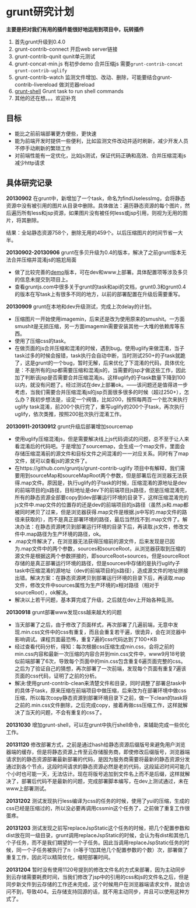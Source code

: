 # grunt研究计划 #

**主要是把对我们有用的插件能很好地运用到项目中，玩转插件**

1. 首先grunt升级到0.4.0
2. grunt-contrib-connect 开启web server链接
3. grunt-contrib-qunit qunit单元测试
4. grunt-concat-min.js 有初步demo 合并压缩js 需要`grunt-contrib-concat` `grunt-contrib-uglify`
5. grunt-contrib-watch 监测文件增加、改动、删除，可能要结合grunt-contrib-livereload 做浏览器reload
6. [grunt-shell](https://github.com/sindresorhus/grunt-shell "grunt-shell") Grunt task to run shell commands
7. 其他的还在想。。。欢迎补充

##  目标 ##
- 能比之前前端部署更方便些，更快速
- 能为前端开发时提供一些便利，比如监测文件改动并适时刷新，减少开发人员不停手动刷新的繁琐工作
- 对前端性能有一定优化，比如js测试，保证代码正确和高效、合并压缩混淆js减少http请求

## 具体研究记录 ##
**20130902** 在grunt中，新增加了一个task，命名为findUselessImg，会将静态资源中没有被引用的图片从目录中删除。具体做法：遍历静态资源的每个图片，然后遍历所有less和jsp资源，如果图片没有被任何less或jsp引用，则视为无用的图片，将其删除。

结果：全站静态资源758个，删除无用的459个。以后压缩图片的时间节省一大半。

**20130902-20130906** grunt在多贝升级为0.4的版本，解决了之前grunt版本无法合并压缩并混淆js的尴尬局面
- 做了比较完善的[demo](https://github.com/kbisnotzombie/grunt-fedeploy)版本，可在dev和www上部署。具体配置项等涉及多贝的信息未提交到项目上。
- 查看gruntjs.com中很多关于grunt的task和api的文档，grunt0.3和grunt0.4的版本在写task上有很多不同的地方，以前的部署配置在升级后需要重写。
 
**20130909** grunt在本地和dev升级测试，完成上次delay的计划。
- 压缩图片一开始使用imagemin，后来还是改为使用原来的smushit。一方面smushit是无损压缩，另一方面imagemin需要安装其他一大堆的依赖库等东西。
- 使用了压缩css的task。
- 在做页面的js合并压缩和混淆的时候，遇到bug。使用uglify来做混淆，当子task过多的时候会报错，task执行会自动中断，当时测试250+的子task就跪了，这是grunt的一个bug，暂时无解，后来优化了下混淆的代码，具体优化是：不是所有的jsp都需要压缩和混淆js的，当需要的jsp才做这些工作，因此加了判断该jsp是否需要合并压缩混淆js。这样uglify的子task数量下降到100以内，就没有问题了。经过测试在dev上部署ok。——该问题还是值得进一步考虑，当我们需要合并压缩混淆js的jsp页面很多很多的时候（超过250+），怎么办？我初步想法是，设定一个阀值，比如200，按照每两百一个批次来执行uglify task混淆，前200个执行完了，重写uglify的200个子task，再次执行uglify，依次类推，按照200批次执行混淆工作。

**20130911-20130912** grunt升级后部署增加sourcemap
- 使用uglify压缩混淆js，但是需要解决线上js代码调试的问题，总不至于让人来看混淆后的代码吧。于是增加了sourcemap，会生成一个map文件，里面会存储压缩混淆前的源文件和目标文件之间混淆的一一对应关系。同时有了map文件，就可以查看js的源文件了。
- 在https://github.com/gruntjs/grunt-contrib-uglify 项目中有解释，我们需要用到sourceMap和sourceMapRoot两个参数，但是部署后在浏览器无法获得.map文件。原因是，执行uglify的子task的时候，压缩混淆的源地址是dev的前端项目的js路径，目标地址是dev下的前端项目js路径，但是压缩混淆完，所有的静态资源全部要copy到dev部署运行环境的目录下，这样压缩混淆完的js文件中.map文件的位置存的还是dev的前端项目的js路径（虽然.js和.map都被同时拷贝了过来，但是浏览器获得.map文件是根据.js中写的.map文件的路径来获取的），而不是真正部署环境的路径，最后当然找不到.map文件了。解决办法：在静态资源拷贝到部署运行环境的目录下后，再读取.js文件，修改文件中.map路径为生产环境的路径，ok。
- .map文件解决了，在浏览器无法获得压缩前的源文件，后来发现是已因为.map文件中的两个参数，sources和sourceRoot，从浏览器获取到压缩的源文件是根据这两个参数拼接的，即sourceRoot+sources，但是sourceRoot存储的是真正部署运行环境的路径，但是sources中存储的是执行uglify子task中压缩混淆的源地址（dev的前端项目的js路径），造成源文件的地址拼接出错。解决方案：在静态资源拷贝到部署运行环境的目录下后，再读取.map文件，修改文件中sources属性为生产环境的x相对路径（相对于sourceRoot），ok解决。
- 解决以上若干问题，基本算完成了升级，之后就在dev上开始各种乱测。

**20130918** grunt部署www发现css越来越大的问题
- 当天部署了之后，由于修改了页面样式，再次部署了几遍前端，无意中发现.min.css文件中的css有重复，而且会重复若干遍，很诡异，会在浏览器中影响调试。课程页面最恐怖，重复7遍的css代码达到了100+KB
- 经过查看代码分析，得知：每次根据css压缩生成min.css，会将之前的min.css内容和最新一次压缩的内容合并到min.css文件中，www9月18号貌似前端部署了6次，导致每个页面中的min.css包含重复6遍页面完整的css。之后为了验证自己的猜想，再次部署了一次前端，发现每个页面有重复7遍该页面的css代码，证明了之前的分析。
- 解决:使用grunt-contrib-clean来清楚文件和目录，同时调整了部署总task中的具体子task，原来压缩在前端项目中做压缩，后来改为在部署环境中做css压缩，所以每次copy静态资源到部署环境目录下之前，做一下clean的task将之前的.min.css文件删除，之后完成copy，接着再做css压缩工作，这样就解决了当天的问题，不会有重复的css了。

**20131030** 增加grunt-shell，可以在grunt中执行shell命令，来辅助完成一些优化工作。

**20131120** 修改部署方式，之前是通过hash给静态资源后缀版号来避免用户浏览器端的缓存，但是将静态资源上传至云存储服务商，即使修改后缀版号，浏览器端请求到的静态资源部署最新部署的代码，是因为服务商需要将最新的静态资源分发通过到各个节点，这段时间请求的静态资源必然是老的代码，这段延迟时间可能几个小时也可能一天，无法估计。现在将版号追加到文件名上而不是后缀，这样就解决了，部署后代码不是最新的问题，完成部署脚本编写，在dev上测试通过，未在www上部署测试。

**20131202** 测试发现执行less编译为css的任务的时候，使用了yui的压缩，生成的css已经是压缩过的，所以没必要再调用cssmin这个任务了，之前做了重复工作很蛋疼。

**20131203** 测试发现之前写replaceJspStatic这个任务的时候，把几个配置参数和dist放在同一级目录，grunt调用replaceJspStatic的时候，会认为有dist和其他几个子任务，而不是我们期望的一个子任务。因此当调用replaceJspStatic任务的时候，同一个子任务被执行了n（n等于1加其他几个配置参数的个数）次，部署做了重复工作，因此可以精简优化，缩短部署时间。

**20131204** 暂时没有使用1120号提到的修改文件名的方式来部署，因为主动同步到云存储需要耗费时间，当我们修改了jsp中的引用的css和js的文件名之后，但是同步新文件到云存储的工作还未完成，这个时候用户在浏览器端请求文件，就会访问不到，导致404。云存储支持回源的话，就不用主动同步，并且可以使用这种方式了。